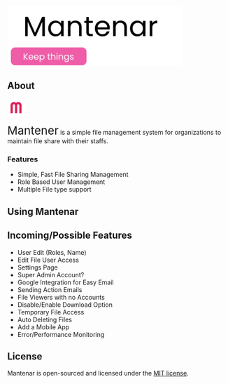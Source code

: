 <p align="left"><a href="https://mantenar.com" target="_blank"><img src="public/images/mantenar_logo.svg" width="400" alt="Mantenar Logo"></a></p>

## About
<a href="https://mantenar.com" target="_blank"><img src="public/images/mantenar.svg" alt="Mantenar Icon" height='40px'></a>

<span style='font-size: 26px'>Mantener</span> is a simple file management system for organizations to maintain file share with their staffs.

### Features
- Simple, Fast File Sharing Management
- Role Based User Management
- Multiple File type support

## Using Mantenar


## Incoming/Possible Features
- User Edit (Roles, Name)
- Edit File User Access
- Settings Page
- Super Admin Account?
- Google Integration for Easy Email
- Sending Action Emails
- File Viewers with no Accounts
- Disable/Enable Download Option
- Temporary File Access
- Auto Deleting Files
- Add a Mobile App
- Error/Performance Monitoring

## License
Mantenar is open-sourced and licensed under the [MIT license](https://opensource.org/licenses/MIT).